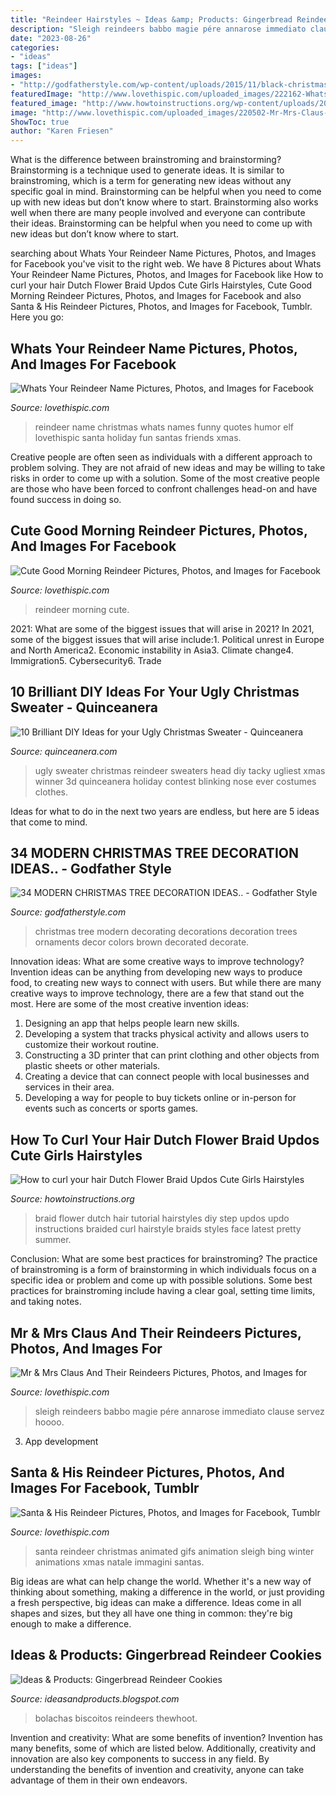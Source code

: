 ```yaml
---
title: "Reindeer Hairstyles ~ Ideas &amp; Products: Gingerbread Reindeer Cookies"
description: "Sleigh reindeers babbo magie pére annarose immediato clause servez hoooo"
date: "2023-08-26"
categories:
- "ideas"
tags: ["ideas"]
images:
- "http://godfatherstyle.com/wp-content/uploads/2015/11/black-christmas-tree-decorating-ideas.jpg"
featuredImage: "http://www.lovethispic.com/uploaded_images/222162-Whats-Your-Reindeer-Name.jpg"
featured_image: "http://www.howtoinstructions.org/wp-content/uploads/2013/10/how-to-curl-your-hair-dutch-flower-braid-updos-cute-girls-hairstyles-step-by-step-diy-tutorial-instructions.jpg"
image: "http://www.lovethispic.com/uploaded_images/220502-Mr-Mrs-Claus-And-Their-Reindeers.jpg"
ShowToc: true
author: "Karen Friesen"
---
```



What is the difference between brainstroming and brainstorming?
Brainstorming is a technique used to generate ideas. It is similar to brainstroming, which is a term for generating new ideas without any specific goal in mind. Brainstorming can be helpful when you need to come up with new ideas but don’t know where to start.  Brainstorming also works well when there are many people involved and everyone can contribute their ideas. Brainstorming can be helpful when you need to come up with new ideas but don’t know where to start.

	

		
searching about Whats Your Reindeer Name Pictures, Photos, and Images for Facebook you've visit to the right web. We have 8 Pictures about Whats Your Reindeer Name Pictures, Photos, and Images for Facebook like How to curl your hair Dutch Flower Braid Updos Cute Girls Hairstyles, Cute Good Morning Reindeer Pictures, Photos, and Images for Facebook and also Santa &amp; His Reindeer Pictures, Photos, and Images for Facebook, Tumblr. Here you go:
		
    
## Whats Your Reindeer Name Pictures, Photos, And Images For Facebook

<img loading=lazy src="http://www.lovethispic.com/uploaded_images/222162-Whats-Your-Reindeer-Name.jpg" onerror="this.onerror=null;this.src='https://tse3.mm.bing.net/th?id=OIP.BKsFKu6fDdT57BnTd6oQwgHaF1&amp;pid=15.1';" alt="Whats Your Reindeer Name Pictures, Photos, and Images for Facebook">

_Source: lovethispic.com_

>reindeer name christmas whats names funny quotes humor elf lovethispic santa holiday fun santas friends xmas. 

	

Creative people are often seen as individuals with a different approach to problem solving. They are not afraid of new ideas and may be willing to take risks in order to come up with a solution. Some of the most creative people are those who have been forced to confront challenges head-on and have found success in doing so.

    
## Cute Good Morning Reindeer Pictures, Photos, And Images For Facebook

<img loading=lazy src="http://www.lovethispic.com/uploaded_images/364773-Cute-Good-Morning-Reindeer.jpg" onerror="this.onerror=null;this.src='https://tse4.mm.bing.net/th?id=OIP._miZxtxGzOO5xqUSWyTqqAHaKf&amp;pid=15.1';" alt="Cute Good Morning Reindeer Pictures, Photos, and Images for Facebook">

_Source: lovethispic.com_

>reindeer morning cute. 

	

2021: What are some of the biggest issues that will arise in 2021?
In 2021, some of the biggest issues that will arise include:1. Political unrest in Europe and North America2. Economic instability in Asia3. Climate change4. Immigration5. Cybersecurity6. Trade
    
## 10 Brilliant DIY Ideas For Your Ugly Christmas Sweater - Quinceanera

<img loading=lazy src="http://www.quinceanera.com/wp-content/uploads/2015/11/ugly-8.jpg" onerror="this.onerror=null;this.src='https://tse3.mm.bing.net/th?id=OIP.oYfoW7N5fIW9vXdlINHT1QAAAA&amp;pid=15.1';" alt="10 Brilliant DIY Ideas for your Ugly Christmas Sweater - Quinceanera">

_Source: quinceanera.com_

>ugly sweater christmas reindeer sweaters head diy tacky ugliest xmas winner 3d quinceanera holiday contest blinking nose ever costumes clothes. 

	

Ideas for what to do in the next two years are endless, but here are 5 ideas that come to mind. 

    
## 34 MODERN CHRISTMAS TREE DECORATION IDEAS.. - Godfather Style

<img loading=lazy src="http://godfatherstyle.com/wp-content/uploads/2015/11/black-christmas-tree-decorating-ideas.jpg" onerror="this.onerror=null;this.src='https://tse4.mm.bing.net/th?id=OIP.jlP0g27yIXk7FtEdA_zx1QHaHa&amp;pid=15.1';" alt="34 MODERN CHRISTMAS TREE DECORATION IDEAS.. - Godfather Style">

_Source: godfatherstyle.com_

>christmas tree modern decorating decorations decoration trees ornaments decor colors brown decorated decorate. 

	

Innovation ideas: What are some creative ways to improve technology?
Invention ideas can be anything from developing new ways to produce food, to creating new ways to connect with users. But while there are many creative ways to improve technology, there are a few that stand out the most. Here are some of the most creative invention ideas:
1. Designing an app that helps people learn new skills.
2. Developing a system that tracks physical activity and allows users to customize their workout routine.
3. Constructing a 3D printer that can print clothing and other objects from plastic sheets or other materials.
4. Creating a device that can connect people with local businesses and services in their area.
5. Developing a way for people to buy tickets online or in-person for events such as concerts or sports games.

    
## How To Curl Your Hair Dutch Flower Braid Updos Cute Girls Hairstyles

<img loading=lazy src="http://www.howtoinstructions.org/wp-content/uploads/2013/10/how-to-curl-your-hair-dutch-flower-braid-updos-cute-girls-hairstyles-step-by-step-diy-tutorial-instructions.jpg" onerror="this.onerror=null;this.src='https://tse1.mm.bing.net/th?id=OIP.qRK5o0tJPR6u4noWko6wDwHaFj&amp;pid=15.1';" alt="How to curl your hair Dutch Flower Braid Updos Cute Girls Hairstyles">

_Source: howtoinstructions.org_

>braid flower dutch hair tutorial hairstyles diy step updos updo instructions braided curl hairstyle braids styles face latest pretty summer. 

	

Conclusion: What are some best practices for brainstroming?
The practice of brainstroming is a form of brainstorming in which individuals focus on a specific idea or problem and come up with possible solutions. Some best practices for brainstroming include having a clear goal, setting time limits, and taking notes.

    
## Mr &amp; Mrs Claus And Their Reindeers Pictures, Photos, And Images For

<img loading=lazy src="http://www.lovethispic.com/uploaded_images/220502-Mr-Mrs-Claus-And-Their-Reindeers.jpg" onerror="this.onerror=null;this.src='https://tse3.mm.bing.net/th?id=OIP.QzgOZNOjVoSFmsOPD3S98wHaFj&amp;pid=15.1';" alt="Mr &amp; Mrs Claus And Their Reindeers Pictures, Photos, and Images for">

_Source: lovethispic.com_

>sleigh reindeers babbo magie pére annarose immediato clause servez hoooo. 

	

3. App development 

    
## Santa &amp; His Reindeer Pictures, Photos, And Images For Facebook, Tumblr

<img loading=lazy src="http://www.lovethispic.com/uploaded_images/224934-Santa-His-Reindeer.gif" onerror="this.onerror=null;this.src='https://tse2.mm.bing.net/th?id=OIP.HPMFOidoQxKZ6xVZqYzpMAHaF0&amp;pid=15.1';" alt="Santa &amp; His Reindeer Pictures, Photos, and Images for Facebook, Tumblr">

_Source: lovethispic.com_

>santa reindeer christmas animated gifs animation sleigh bing winter animations xmas natale immagini santas. 

	

Big ideas are what can help change the world. Whether it's a new way of thinking about something, making a difference in the world, or just providing a fresh perspective, big ideas can make a difference. Ideas come in all shapes and sizes, but they all have one thing in common: they're big enough to make a difference.

    
## Ideas &amp; Products: Gingerbread Reindeer Cookies

<img loading=lazy src="https://4.bp.blogspot.com/-ki6q_rr9JGA/VGsW5y1W5-I/AAAAAAAAAp4/Qh5XAwBmLD8/s1600/Gingerbread+Reindeer+Cookies1.jpg" onerror="this.onerror=null;this.src='https://tse3.mm.bing.net/th?id=OIP.xgaRy7nc0Rb0s6z27MHfVAHaF5&amp;pid=15.1';" alt="Ideas &amp; Products: Gingerbread Reindeer Cookies">

_Source: ideasandproducts.blogspot.com_

>bolachas biscoitos reindeers thewhoot. 

	

Invention and creativity: What are some benefits of invention?
Invention has many benefits, some of which are listed below. Additionally, creativity and innovation are also key components to success in any field. By understanding the benefits of invention and creativity, anyone can take advantage of them in their own endeavors.

